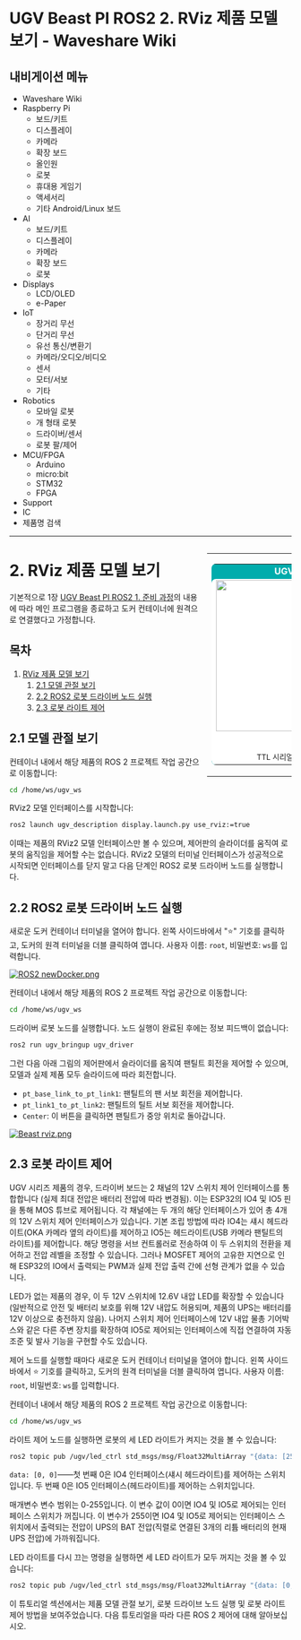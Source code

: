 
# UGV Beast PI ROS2 2. RViz 제품 모델 보기 - Waveshare Wiki

## 내비게이션 메뉴

*   Waveshare Wiki
*   Raspberry Pi
    *   보드/키트
    *   디스플레이
    *   카메라
    *   확장 보드
    *   올인원
    *   로봇
    *   휴대용 게임기
    *   액세서리
    *   기타 Android/Linux 보드
*   AI
    *   보드/키트
    *   디스플레이
    *   카메라
    *   확장 보드
    *   로봇
*   Displays
    *   LCD/OLED
    *   e-Paper
*   IoT
    *   장거리 무선
    *   단거리 무선
    *   유선 통신/변환기
    *   카메라/오디오/비디오
    *   센서
    *   모터/서보
    *   기타
*   Robotics
    *   모바일 로봇
    *   개 형태 로봇
    *   드라이버/센서
    *   로봇 팔/제어
*   MCU/FPGA
    *   Arduino
    *   micro:bit
    *   STM32
    *   FPGA
*   Support
*   IC
*   제품명 검색

---

<table style="float: right; margin-left: 5px; margin-bottom: 5px; width: 30%;">
<tbody><tr>
<td>
<table style="background: transparent; width: 100%; text-align: center; border-radius: 0.5em; background-color: #00acac;">
<tbody><tr>
<td style="text-align: center; color: white;"><b>UGV Beast PI ROS2</b></td>
</tr>
<tr>
<td style="background: white; margin: 5px; border-radius: 0.5em;"><a href="https://www.waveshare.com/ugv-beast-ros2-kit.htm" title="UGV Beast" target="_blank" rel="nofollow noreferrer noopener"><img alt="UGV Beast" src="https://www.waveshare.com/w/upload/4/47/UGV-Beast-PT-PI5-ROS2-Kit-1.jpg" decoding="async" loading="lazy" width="360" height="270"></a><br><br><small>I2C, UART<br>TTL 시리얼 버스 서보 제어 인터페이스</small>
</td>
</tr>
</tbody>
</table>
</td>
</tr>
</tbody>
</table>

# 2. RViz 제품 모델 보기

기본적으로 1장 [UGV Beast PI ROS2 1. 준비 과정](https://www.waveshare.com/wiki/UGV_Beast_PI_ROS2_1._Preparation)의 내용에 따라 메인 프로그램을 종료하고 도커 컨테이너에 원격으로 연결했다고 가정합니다.

## 목차

1.  [RViz 제품 모델 보기](#2.-RViz-제품-모델-보기)
    1.  [2.1 모델 관절 보기](#2.1-모델-관절-보기)
    2.  [2.2 ROS2 로봇 드라이버 노드 실행](#2.2-ROS2-로봇-드라이버-노드-실행)
    3.  [2.3 로봇 라이트 제어](#2.3-로봇-라이트-제어)

## 2.1 모델 관절 보기

컨테이너 내에서 해당 제품의 ROS 2 프로젝트 작업 공간으로 이동합니다:

```bash
cd /home/ws/ugv_ws
```

RViz2 모델 인터페이스를 시작합니다:

```bash
ros2 launch ugv_description display.launch.py use_rviz:=true
```

이때는 제품의 RViz2 모델 인터페이스만 볼 수 있으며, 제어판의 슬라이더를 움직여 로봇의 움직임을 제어할 수는 없습니다. RViz2 모델의 터미널 인터페이스가 성공적으로 시작되면 인터페이스를 닫지 말고 다음 단계인 ROS2 로봇 드라이버 노드를 실행합니다.

## 2.2 ROS2 로봇 드라이버 노드 실행

새로운 도커 컨테이너 터미널을 열어야 합니다. 왼쪽 사이드바에서 "⭐" 기호를 클릭하고, 도커의 원격 터미널을 더블 클릭하여 엽니다. 사용자 이름: `root`, 비밀번호: `ws`를 입력합니다.

[![ROS2 newDocker.png](https://www.waveshare.com/w/upload/thumb/b/bb/ROS2_newDocker.png/800px-ROS2_newDocker.png)](https://www.waveshare.com/wiki/File:ROS2_newDocker.png)

컨테이너 내에서 해당 제품의 ROS 2 프로젝트 작업 공간으로 이동합니다:

```bash
cd /home/ws/ugv_ws
```

드라이버 로봇 노드를 실행합니다. 노드 실행이 완료된 후에는 정보 피드백이 없습니다:

```bash
ros2 run ugv_bringup ugv_driver
```

그런 다음 아래 그림의 제어판에서 슬라이더를 움직여 팬틸트 회전을 제어할 수 있으며, 모델과 실제 제품 모두 슬라이드에 따라 회전합니다.

*   `pt_base_link_to_pt_link1`: 팬틸트의 팬 서보 회전을 제어합니다.
*   `pt_link1_to_pt_link2`: 팬틸트의 틸트 서보 회전을 제어합니다.
*   `Center`: 이 버튼을 클릭하면 팬틸트가 중앙 위치로 돌아갑니다.

[![Beast rviz.png](https://www.waveshare.com/w/upload/thumb/1/19/Beast_rviz.png/800px-Beast_rviz.png)](https://www.waveshare.com/wiki/File:Beast_rviz.png)

## 2.3 로봇 라이트 제어

UGV 시리즈 제품의 경우, 드라이버 보드는 2 채널의 12V 스위치 제어 인터페이스를 통합합니다 (실제 최대 전압은 배터리 전압에 따라 변경됨). 이는 ESP32의 IO4 및 IO5 핀을 통해 MOS 튜브로 제어됩니다. 각 채널에는 두 개의 해당 인터페이스가 있어 총 4개의 12V 스위치 제어 인터페이스가 있습니다. 기본 조립 방법에 따라 IO4는 섀시 헤드라이트(OKA 카메라 옆의 라이트)를 제어하고 IO5는 헤드라이트(USB 카메라 팬틸트의 라이트)를 제어합니다. 해당 명령을 서브 컨트롤러로 전송하여 이 두 스위치의 전환을 제어하고 전압 레벨을 조정할 수 있습니다. 그러나 MOSFET 제어의 고유한 지연으로 인해 ESP32의 IO에서 출력되는 PWM과 실제 전압 출력 간에 선형 관계가 없을 수 있습니다.

LED가 없는 제품의 경우, 이 두 12V 스위치에 12.6V 내압 LED를 확장할 수 있습니다 (일반적으로 안전 및 배터리 보호를 위해 12V 내압도 허용되며, 제품의 UPS는 배터리를 12V 이상으로 충전하지 않음). 나머지 스위치 제어 인터페이스에 12V 내압 물총 기어박스와 같은 다른 주변 장치를 확장하여 IO5로 제어되는 인터페이스에 직접 연결하여 자동 조준 및 발사 기능을 구현할 수도 있습니다.

제어 노드를 실행할 때마다 새로운 도커 컨테이너 터미널을 열어야 합니다. 왼쪽 사이드바에서 ⭐ 기호를 클릭하고, 도커의 원격 터미널을 더블 클릭하여 엽니다. 사용자 이름: `root`, 비밀번호: `ws`를 입력합니다.

컨테이너 내에서 해당 제품의 ROS 2 프로젝트 작업 공간으로 이동합니다:

```bash
cd /home/ws/ugv_ws
```

라이트 제어 노드를 실행하면 로봇의 세 LED 라이트가 켜지는 것을 볼 수 있습니다:

```bash
ros2 topic pub /ugv/led_ctrl std_msgs/msg/Float32MultiArray "{data: [255, 255]}" -1
```

`data: [0, 0]`——첫 번째 0은 IO4 인터페이스(섀시 헤드라이트)를 제어하는 스위치입니다. 두 번째 0은 IO5 인터페이스(헤드라이트)를 제어하는 스위치입니다.

매개변수 변수 범위는 0-255입니다. 이 변수 값이 0이면 IO4 및 IO5로 제어되는 인터페이스 스위치가 꺼집니다. 이 변수가 255이면 IO4 및 IO5로 제어되는 인터페이스 스위치에서 출력되는 전압이 UPS의 BAT 전압(직렬로 연결된 3개의 리튬 배터리의 현재 UPS 전압)에 가까워집니다.

LED 라이트를 다시 끄는 명령을 실행하면 세 LED 라이트가 모두 꺼지는 것을 볼 수 있습니다:

```bash
ros2 topic pub /ugv/led_ctrl std_msgs/msg/Float32MultiArray "{data: [0, 0]}" -1
```

이 튜토리얼 섹션에서는 제품 모델 관절 보기, 로봇 드라이브 노드 실행 및 로봇 라이트 제어 방법을 보여주었습니다. 다음 튜토리얼을 따라 다른 ROS 2 제어에 대해 알아보십시오.

